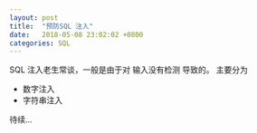 ```yaml
---
layout: post
title:  "预防SQL 注入"
date:   2018-05-08 23:02:02 +0800
categories: SQL
---
```

SQL 注入老生常谈，一般是由于对 输入没有检测 导致的。 主要分为

* 数字注入
* 字符串注入
 

待续...

 

 



[jekyll-docs]: https://jekyllrb.com/docs/home
[jekyll-gh]:   https://github.com/jekyll/jekyll
[jekyll-talk]: https://talk.jekyllrb.com/
